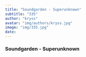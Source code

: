 ```yaml
---
title: "Soundgarden - Superunknown"
subtitle: "335"
author: "kryss"
avatar: "img/authors/kryss.jpg"
image: "img/335.jpg"
date:
---
```


### Soundgarden - Superunknown
